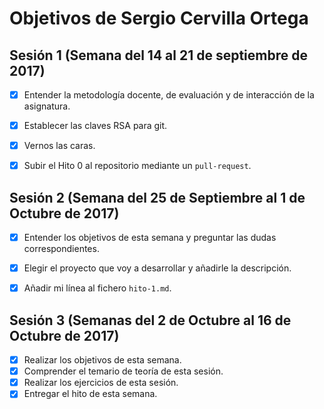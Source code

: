 # Objetivos de Sergio Cervilla Ortega
## Sesión 1 (Semana del 14 al 21 de septiembre de 2017)


   * [x] Entender la metodología docente, de evaluación y de interacción de la asignatura.
   * [x] Establecer las claves RSA para git.
   * [x] Vernos las caras.
   * [x] Subir el Hito 0 al repositorio mediante un `pull-request`.


## Sesión 2 (Semana del 25 de Septiembre al 1 de Octubre de 2017)
   * [x] Entender los objetivos de esta semana y preguntar las dudas correspondientes.
   * [x] Elegir el proyecto que voy a desarrollar y añadirle la descripción.
   * [x] Añadir mi línea al fichero `hito-1.md`.


## Sesión 3 (Semanas del 2 de Octubre al 16 de Octubre de 2017)

- [x] Realizar los objetivos de esta semana.
- [x] Comprender el temario de teoría de esta sesión.
- [x] Realizar los ejercicios de esta sesión.
- [x] Entregar el hito de esta semana.
